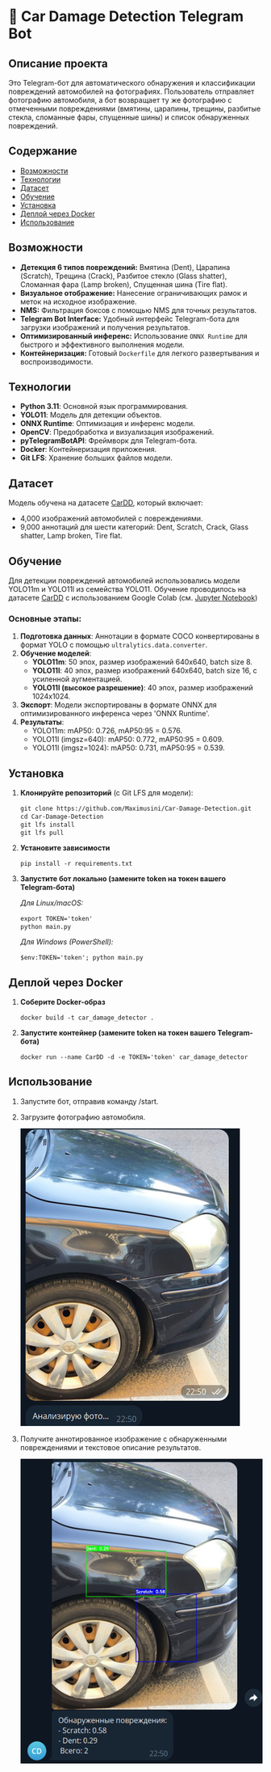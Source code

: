 # 🚗 Car Damage Detection Telegram Bot

## Описание проекта

Это Telegram-бот для автоматического обнаружения и классификации повреждений автомобилей на фотографиях. Пользователь отправляет фотографию автомобиля, а бот возвращает ту же фотографию с отмеченными повреждениями (вмятины, царапины, трещины, разбитые стекла, сломанные фары, спущенные шины) и список обнаруженных повреждений.


## Содержание
- [Возможности](#возможности)
- [Технологии](#технологии)
- [Датасет](#датасет)
- [Обучение](#обучение) 
- [Установка](#установка)
- [Деплой через Docker](#деплой-через-docker)
- [Использование](#использование)

## Возможности

- **Детекция 6 типов повреждений:** Вмятина (Dent), Царапина (Scratch), Трещина (Crack), Разбитое стекло (Glass shatter), Сломанная фара (Lamp broken), Спущенная шина (Tire flat).
- **Визуальное отображение:** Нанесение ограничивающих рамок и меток на исходное изображение.
- **NMS:** Фильтрация боксов с помощью NMS для точных результатов.
- **Telegram Bot Interface:** Удобный интерфейс Telegram-бота для загрузки изображений и получения результатов.
- **Оптимизированный инференс:** Использование `ONNX Runtime` для быстрого и эффективного выполнения модели.
- **Контейнеризация:** Готовый `Dockerfile` для легкого развертывания и воспроизводимости.


## Технологии
- **Python 3.11**: Основной язык программирования.
- **YOLO11**: Модель для детекции объектов.
- **ONNX Runtime**: Оптимизация и инференс модели.
- **OpenCV**: Предобработка и визуализация изображений.
- **pyTelegramBotAPI**: Фреймворк для Telegram-бота.
- **Docker**: Контейнеризация приложения.
- **Git LFS**: Хранение больших файлов модели.

## Датасет
Модель обучена на датасете [CarDD](https://cardd-ustc.github.io), который включает:
- 4,000 изображений автомобилей с повреждениями.
- 9,000 аннотаций для шести категорий: Dent, Scratch, Crack, Glass shatter, Lamp broken, Tire flat.

## Обучение
Для детекции повреждений автомобилей использовались модели YOLO11m и YOLO11l из семейства YOLO11. Обучение проводилось на датасете [CarDD](https://cardd-ustc.github.io) с использованием Google Colab (см. [Jupyter Notebook](https://github.com/Maximusin/car-damage-detector/main/Car_Damage_Train.ipynb))

### Основные этапы:
1. **Подготовка данных**: Аннотации в формате COCO конвертированы в формат YOLO с помощью `ultralytics.data.converter`.
2. **Обучение моделей**:
   - **YOLO11m**: 50 эпох, размер изображений 640x640, batch size 8.
   - **YOLO11l**: 40 эпох, размер изображений 640x640, batch size 16, с усиленной аугментацией.
   - **YOLO11l (высокое разрешение)**: 40 эпох, размер изображений 1024x1024.
3. **Экспорт**: Модели экспортированы в формате ONNX для оптимизированного инференса через 'ONNX Runtime'.
4. **Результаты**:
   - YOLO11m: mAP50: 0.726, mAP50:95 = 0.576.
   - YOLO11l (imgsz=640): mAP50: 0.772, mAP50:95 = 0.609.
   - YOLO11l (imgsz=1024): mAP50: 0.731, mAP50:95 = 0.539.


## Установка
1. **Клонируйте репозиторий** (с Git LFS для модели):
   ```
   git clone https://github.com/Maximusini/Car-Damage-Detection.git
   cd Car-Damage-Detection
   git lfs install
   git lfs pull
   ```
2. **Установите зависимости**
   ```
   pip install -r requirements.txt
   ```
3. **Запустите бот локально (замените token на токен вашего Telegram-бота)**

   *Для Linux/macOS:*
   ```
   export TOKEN='token'
   python main.py
   ```
   *Для Windows (PowerShell):*
   ```
   $env:TOKEN='token'; python main.py
   ```
## Деплой через Docker
1. **Соберите Docker-образ**
   ```
   docker build -t car_damage_detector .
   ```
2. **Запустите контейнер (замените token на токен вашего Telegram-бота)**
   ```
   docker run --name CarDD -d -e TOKEN='token' car_damage_detector
   ```
## Использование
1. Запустите бот, отправив команду /start.
2. Загрузите фотографию автомобиля.
   
   ![Отправка фотографии](screenshots/sent_photo.png)
3. Получите аннотированное изображение с обнаруженными повреждениями и текстовое описание результатов.
   
   ![alt text](screenshots/result_photo.png)
